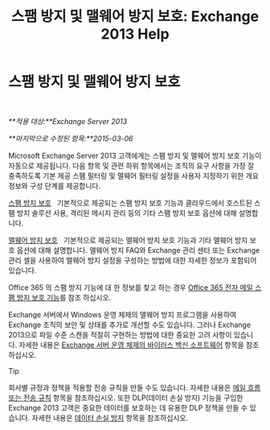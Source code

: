 ﻿---
title: '스팸 방지 및 맬웨어 방지 보호: Exchange 2013 Help'
TOCTitle: 스팸 방지 및 맬웨어 방지 보호
ms:assetid: 07d0f42d-2adc-48bf-b07f-189a560d365b
ms:mtpsurl: https://technet.microsoft.com/ko-kr/library/JJ150481(v=EXCHG.150)
ms:contentKeyID: 50482434
ms.date: 05/22/2018
mtps_version: v=EXCHG.150
ms.translationtype: MT
---

# 스팸 방지 및 맬웨어 방지 보호

 

_**적용 대상:**Exchange Server 2013_

_**마지막으로 수정된 항목:**2015-03-06_

Microsoft Exchange Server 2013 고객에게는 스팸 방지 및 맬웨어 방지 보호 기능이 자동으로 제공됩니다. 다음 항목 및 관련 하위 항목에서는 조직의 요구 사항을 가장 잘 충족하도록 기본 제공 스팸 필터링 및 맬웨어 필터링 설정을 사용자 지정하기 위한 개요 정보와 구성 단계를 제공합니다.

[스팸 방지 보호](anti-spam-protection-exchange-2013-help.md)   기본적으로 제공되는 스팸 방지 보호 기능과 클라우드에서 호스트된 스팸 방지 솔루션 사용, 격리된 메시지 관리 등의 기타 스팸 방지 보호 옵션에 대해 설명합니다.

[맬웨어 방지 보호](anti-malware-protection-exchange-2013-help.md)   기본적으로 제공되는 맬웨어 방지 보호 기능과 기타 맬웨어 방지 보호 옵션에 대해 설명합니다. 맬웨어 방지 FAQ와 Exchange 관리 센터 또는 Exchange 관리 셸을 사용하여 맬웨어 방지 설정을 구성하는 방법에 대한 자세한 정보가 포함되어 있습니다.

Office 365 의 스팸 방지 기능에 대 한 정보를 찾고 하는 경우 [Office 365 전자 메일 스팸 방지 보호 기능](https://support.office.com/en-us/article/office-365-email-anti-spam-protection-6a601501-a6a8-4559-b2e7-56b59c96a586?ui=en-us%26rs=en-us%26ad=us)를 참조 하십시오.

Exchange 서버에서 Windows 운영 체제의 맬웨어 방지 프로그램을 사용하여 Exchange 조직의 보안 및 상태를 추가로 개선할 수도 있습니다. 그러나 Exchange 2013으로 파일 수준 스캔을 적절히 구현하는 방법에 대한 중요한 고려 사항이 있습니다. 자세한 내용은 [Exchange 서버 운영 체제의 바이러스 백신 소프트웨어](anti-virus-software-in-the-operating-system-on-exchange-servers-exchange-2013-help.md) 항목을 참조하십시오.


> [!TIP]
> 회사별 규정과 정책을 적용할 전송 규칙을 만들 수도 있습니다. 자세한 내용은 <A href="mail-flow-rules-transport-rules-in-exchange-2013-exchange-2013-help.md">메일 흐름 또는 전송 규칙</A> 항목을 참조하십시오. 또한 DLP(데이터 손실 방지) 기능을 구입한 Exchange 2013 고객은 중요한 데이터를 보호하는 데 유용한 DLP 정책을 만들 수 있습니다. 자세한 내용은 <A href="technical-overview-of-dlp-data-loss-prevention-in-exchange.md">데이터 손실 방지</A> 항목을 참조하십시오.


